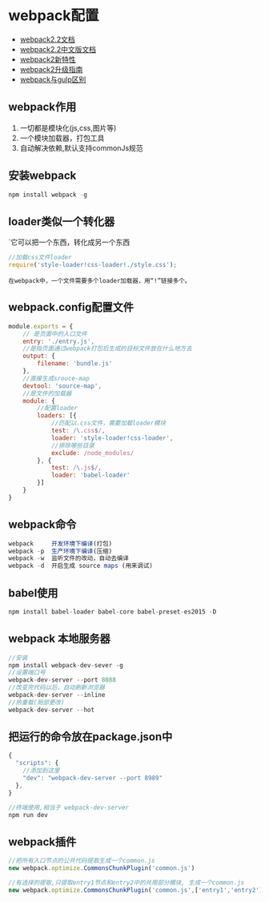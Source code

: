# webpack配置

- [webpack2.2文档](https://webpack.js.org/concepts/)
- [webpack2.2中文版文档](https://doc.webpack-china.org/)
- [webpack2新特性](https://github.com/dwqs/blog/issues/46)
- [webpack2升级指南](https://segmentfault.com/a/1190000008181955)
- [webpack与gulp区别](http://www.cnblogs.com/lovesong/p/6413546.html)

## webpack作用
1. 一切都是模块化(js,css,图片等)
1. 一个模块加载器，打包工具
1. 自动解决依赖,默认支持commonJs规范

## 安装webpack
```javascript
npm install webpack -g
```

## loader类似一个转化器
`它可以把一个东西，转化成另一个东西
```javascript
//加载css文件loader
require('style-loader!css-loader!./style.css');
```
`在webpack中，一个文件需要多个loader加载器，用“!”链接多个。`

## webpack.config配置文件
```javascript
module.exports = {
	// 是页面中的入口文件
	entry: './entry.js',
	//是指页面通过webpack打包后生成的目标文件放在什么地方去
	output: {
		filename: 'bundle.js'
	},
	//直接生成srouce-map
	devtool: 'source-map',
	//是文件的加载器
	module: {
		//配置loader
		loaders: [{
			//匹配以.css文件，需要加载loader模块
			test: /\.css$/,
			loader: 'style-loader!css-loader',
			//排除哪些目录
			exclude: /node_modules/
		}, {
			test: /\.js$/,
			loader: 'babel-loader'
		}]
	}
}
```

## webpack命令
```javascript
webpack     开发环境下编译(打包)
webpack -p  生产环境下编译(压缩)
webpack -w  监听文件的改动，自动去编译
webpack -d  开启生成 source maps (用来调试)
```

## babel使用
```javascript
npm install babel-loader babel-core babel-preset-es2015 -D
```

## webpack 本地服务器
```javascript
//安装
npm install webpack-dev-sever -g
//设置端口号
webpack-dev-server --port 8088 
//改变完代码以后，自动刷新浏览器
webpack-dev-server --inline 
//热重载(局部更改)
webpack-dev-server --hot
```

## 把运行的命令放在package.json中
```javascript
{
  "scripts": {
  	//添加到这里
    "dev": "webpack-dev-server --port 8989"
  },
}

//终端使用,相当于 webpack-dev-server
npm run dev
```


## webpack插件
```javascript
//把所有入口节点的公共代码提取生成一个common.js
new webpack.optimize.CommonsChunkPlugin('common.js')

//有选择的提取,只提取entry1节点和entry2中的共用部分模块, 生成一个common.js
new webpack.optimize.CommonsChunkPlugin('common.js',['entry1','entry2']);

```


